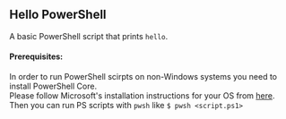 ## Hello PowerShell

A basic PowerShell script that prints `hello`.

#### Prerequisites:

In order to run PowerShell scirpts on non-Windows systems you need to install PowerShell Core.<br>
Please follow Microsoft's installation instructions for your OS from [here](https://docs.microsoft.com/en-us/powershell/scripting/setup/installing-powershell?view=powershell-6#powershell-core).<br>
Then you can run PS scripts with `pwsh` like `$ pwsh <script.ps1>`

